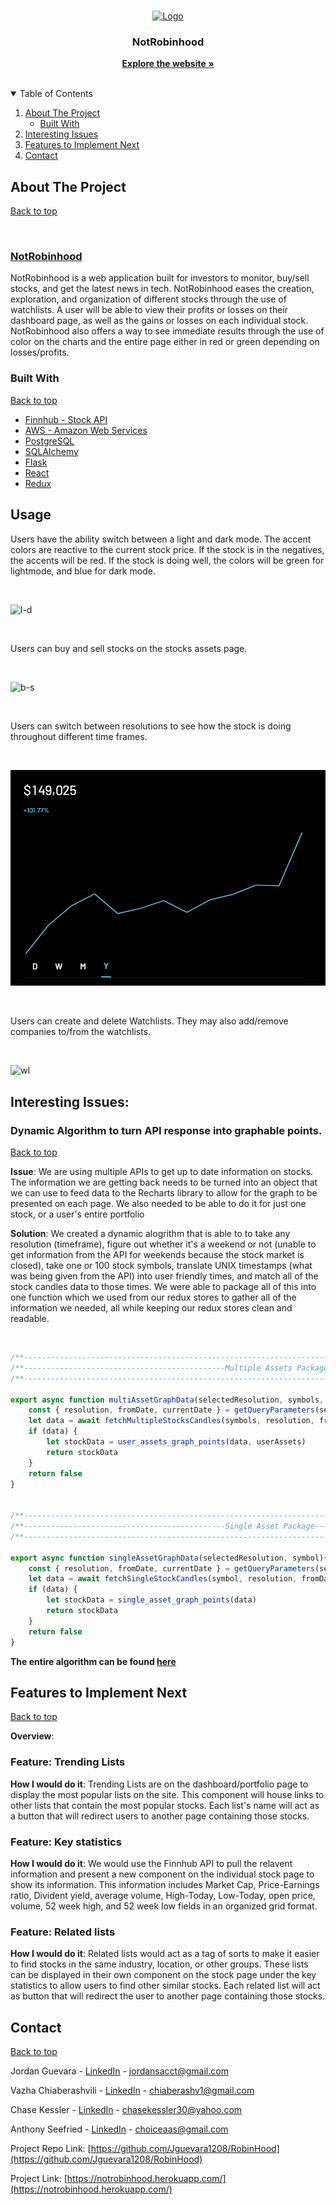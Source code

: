 <br />
<p align="center">
  <a href="https://notrobinhood.herokuapp.com/">
    <img src="https://cdn.discordapp.com/attachments/908759674076168263/909921109414125608/NOTRH.png" alt="Logo" width="90" height="110">
  </a>

  <h3 align="center">NotRobinhood</h3>

  <p align="center">
    <a href="https://notrobinhood.herokuapp.com/" target="_blank"><strong>Explore the website »</strong></a>
    <br />
    <br />
  </p>
</p>



<!-- TABLE OF CONTENTS -->
<details open="open">
  <summary id="table-of-contents">Table of Contents</summary>
  <ol>
    <li>
      <a href="#about-the-project">About The Project</a>
      <ul>
        <li><a href="#built-with">Built With</a></li>
      </ul>
    </li>
    <!-- <li><a href="#usage">Usage</a></li> -->
    <li>
      <a href="#interesting-issues">Interesting Issues</a>
    </li>
    <li>
      <a href="#features-to-implement-next">Features to Implement Next</a>
    <li><a href="#contact">Contact</a></li>
    </li>
  </ol>
</details>



<!-- ABOUT THE PROJECT -->
## About The Project 
[Back to top](#table-of-contents)

<br>

### [NotRobinhood](https://notrobinhood.herokuapp.com/)

NotRobinhood is a web application built for investors to monitor, buy/sell stocks, and get the latest news in tech. NotRobinhood eases the creation, exploration, and organization of different stocks through the use of watchlists. A user will be able to view their profits or losses on their dashboard page, as well as the gains or losses on each individual stock. NotRobinhood also offers a way to see immediate results through the use of color on the charts and the entire page either in red or green depending on losses/profits.

### Built With 
[Back to top](#table-of-contents)
* [Finnhub - Stock API](https://finnhub.io/)
* [AWS - Amazon Web Services](https://aws.amazon.com/)
* [PostgreSQL](https://www.postgresql.org/docs/)
* [SQLAlchemy](https://www.sqlalchemy.org/)
* [Flask](https://flask.palletsprojects.com/en/2.0.x/)
* [React](https://reactjs.org/)
* [Redux](https://redux.js.org/)

## Usage
Users have the ability switch between a light and dark mode. The accent colors are reactive to the current stock price. If the stock is in the negatives, the accents will be red. If the stock is doing well, the colors will be green for lightmode, and blue for dark mode.

<br>

![l-d](./gifs/mode.gif)

<br>

Users can buy and sell stocks on the stocks assets page.

<br>

![b-s](./gifs/buy-sell.gif)

<br>

Users can switch between resolutions to see how the stock is doing throughout different time frames.

<br>

![res](./gifs/resolution.gif)

<br>

Users can create and delete Watchlists. They may also add/remove companies to/from the watchlists.

<br>

![wl](./gifs/l-d-mode.gif)

## Interesting Issues:
### Dynamic Algorithm to turn API response into graphable points.
[Back to top](#table-of-contents) 

<b>Issue</b>: We are using multiple APIs to get up to date information on stocks. The information we are getting back needs to be turned into an object that we can use to feed data to the Recharts library to allow for the graph to be presented on each page. We also needed to be able to do it for just one stock, or a user's entire portfolio

<b>Solution</b>: We created a dynamic alogrithm that is able to to take any resolution (timeframe), figure out whether it's a weekend or not (unable to get information from the API for weekends because the stock market is closed), take one or 100 stock symbols, translate UNIX timestamps (what was being given from the API) into user friendly times, and match all of the stock candles data to those times. We were able to package all of this into one function which we used from our redux stores to gather all of the information we needed, all while keeping our redux stores clean and readable.

<br>

```js
/**---------------------------------------------------------------------------------------------------------**/
/**---------------------------------------------Multiple Assets Package-------------------------------------**/
/**---------------------------------------------------------------------------------------------------------**/

export async function multiAssetGraphData(selectedResolution, symbols, userAssets){
    const { resolution, fromDate, currentDate } = getQueryParameters(selectedResolution)
    let data = await fetchMultipleStocksCandles(symbols, resolution, fromDate, currentDate)
    if (data) {
        let stockData = user_assets_graph_points(data, userAssets)
        return stockData
    }
    return false
}


/**---------------------------------------------------------------------------------------------------------**/
/**---------------------------------------------Single Asset Package----------------------------------------**/
/**---------------------------------------------------------------------------------------------------------**/

export async function singleAssetGraphData(selectedResolution, symbol){
    const { resolution, fromDate, currentDate } = getQueryParameters(selectedResolution)
    let data = await fetchSingleStockCandles(symbol, resolution, fromDate, currentDate)
    if (data) {
        let stockData = single_asset_graph_points(data)
        return stockData
    }
    return false
}
```
**The entire algorithm can be found [here](https://github.com/Jguevara1208/RobinHood/blob/main/react-app/src/utils.js)**
<br>

## Features to Implement Next
[Back to top](#table-of-contents)

<b>Overview</b>:

### <b>Feature</b>: Trending Lists
<b>How I would do it</b>: Trending Lists are on the dashboard/portfolio page to display the most popular lists on the site. This component will house links to other lists that contain the most popular stocks. Each list's name will act as a button that will redirect users to another page containing those stocks.

### <b>Feature</b>: Key statistics
<b>How I would do it</b>: We would use the Finnhub API to pull the relavent information and present a new component on the individual stock page to show its information. This information includes Market Cap, Price-Earnings ratio, Divident yield, average volume, High-Today, Low-Today, open price, volume, 52 week high, and 52 week low fields in an organized grid format.

### <b>Feature</b>: Related lists
<b>How I would do it</b>: Related lists would act as a tag of sorts to make it easier to find stocks in the same industry, location, or other groups. These lists can be displayed in their own component on the stock page under the key statistics to allow users to find other similar stocks. Each related list will act as button that will redirect the user to another page containing those stocks.

<!-- CONTACT -->
## Contact
[Back to top](#table-of-contents)

Jordan Guevara - [LinkedIn](https://www.linkedin.com/in/jordan-guevara-a9370521a/) - jordansacct@gmail.com

Vazha Chiaberashvili - [LinkedIn](https://www.linkedin.com/in/vazha-chiaberashvili/) - chiaberashv1@gmail.com

Chase Kessler - [LinkedIn](https://www.linkedin.com/in/chase-kessler-97a135221/) - chasekessler30@yahoo.com

Anthony Seefried - [LinkedIn](https://www.linkedin.com/in/anthony-seefried-9233751a6/) - choiceaas@gmail.com

Project Repo Link: [https://github.com/Jguevara1208/RobinHood](https://github.com/Jguevara1208/RobinHood)

Project Link: [https://notrobinhood.herokuapp.com/](https://notrobinhood.herokuapp.com/)


<!-- ACKNOWLEDGEMENTS --

<!-- MARKDOWN LINKS & IMAGES -->
[linkedin-url]: https://linkedin.com/in/
